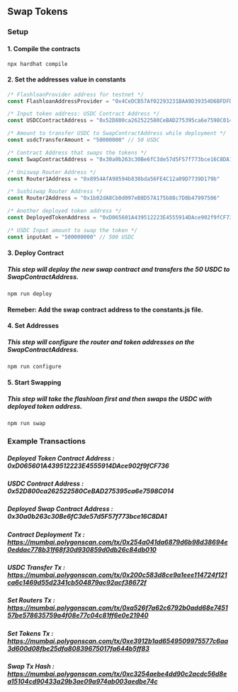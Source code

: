 ## Swap Tokens 

### Setup

#### 1. Compile the contracts
```shell
npx hardhat compile
```

#### 2. Set the addresses value in constants

```js
/* FlashloanProvider address for testnet */
const FlashloanAddressProvider = "0x4CeDCB57Af02293231BAA9D39354D6BFDFD251e0"

/* Input token address: USDC Contract Address */
const USDCContractAddress = "0x52D800ca262522580CeBAD275395ca6e7598C014"

/* Amount to transfer USDC to SwapContractAddress while deployment */
const usdcTransferAmount = "50000000" // 50 USDC

/* Contract Address that swaps the tokens */
const SwapContractAddress = "0x30a0b263c30Be6fC3de57d5F57f773bce16C8DA1"

/* Uniswap Router Address */
const Router1Address = "0x8954AfA98594b838bda56FE4C12a09D7739D179b"

/* Sushiswap Router Address */
const Router2Address = "0x1b02dA8Cb0d097eB8D57A175b88c7D8b47997506"

/* Another deployed token address */
const DeployedTokenAddress = "0xD065601A439512223E4555914DAce902f9fCF736"

/* USDC Input amount to swap the token */
const inputAmt = "500000000" // 500 USDC
```

#### 3. Deploy Contract

##### This step will deploy the new swap contract and transfers the 50 USDC to SwapContractAddress.

```shell
npm run deploy
```

#### Remeber:  Add the swap contract address to the constants.js file. 

#### 4. Set Addresses 

##### This step will configure the router and token addresses on the SwapContractAddress.

```shell
npm run configure
```

#### 5. Start Swapping

##### This step will take the flashloan first and then swaps the USDC with deployed token address.

```shell
npm run swap
```

### Example Transactions

##### Deployed Token Contract Address : 0xD065601A439512223E4555914DAce902f9fCF736

##### USDC Contract Address : 0x52D800ca262522580CeBAD275395ca6e7598C014

##### Deployed Swap Contract Address : 0x30a0b263c30Be6fC3de57d5F57f773bce16C8DA1

##### Contract Deployment Tx : https://mumbai.polygonscan.com/tx/0x254a041da6879d6b98d38694e0eddac778b31f68f30d930859d0db26c84db010

##### USDC Transfer Tx : https://mumbai.polygonscan.com/tx/0x200c583d8ce9a1eee114724f121ca6c1469d55d2341cb504879ac92acf38672f

##### Set Routers Tx : https://mumbai.polygonscan.com/tx/0xa526f7a62c6792b0add68e745157be578635759a4f08e77c04c81ff6e0e21940

##### Set Tokens Tx : https://mumbai.polygonscan.com/tx/0xe3912b1ad6549509975577c6aa3d600d08fbe25dfa80839675017fa644b5ff83

##### Swap Tx Hash : https://mumbai.polygonscan.com/tx/0xc3254aebe4dd90c2acdc56d8ea15104cd90433a29b3ae09a974ab003aedbe74c